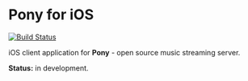 Pony for iOS
============

[![Build Status](https://travis-ci.org/DenisDorokhov/pony-ios.svg?branch=master)](https://travis-ci.org/DenisDorokhov/pony-ios)

iOS client application for <b>Pony</b> - open source music streaming server.

<b>Status:</b> in development.
